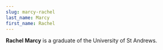 ```yaml
---
slug: marcy-rachel
last_name: Marcy
first_name: Rachel
---
```

**Rachel Marcy** is a graduate of the University of St Andrews.
